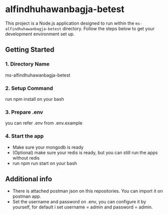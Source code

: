 # alfindhuhawanbagja-betest

This project is a Node.js application designed to run within the `ms-alfindhuhawanbagja-betest` directory. Follow the steps below to get your development environment set up. 

## Getting Started

### 1. Directory Name
ms-alfindhuhawanbagja-betest

### 2. Setup Command
run npm install on your bash

### 3. Prepare .env
you can refer .env from .env.example

### 4. Start the app
- Make sure your mongodb is ready
- (Optional) make sure your redis is ready, but you can still run the apps without redis 
- run npm run start on your bash

## Additional info
- There is attached postman json on this repositories. You can import it on postman app.
- Set the username and password on .env, you can configure it by yourself, for default i set username = admin and password = admin.
